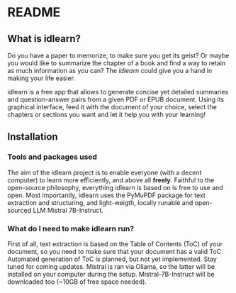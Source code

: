 # README
## What is idlearn?
Do you have a paper to memorize, to make sure you get its geist?
Or maybe you would like to summarize the chapter of a book and find a way to retain as much information as you can?
The *idlearn* could give you a hand in making your life easier.

idlearn is a free app that allows to generate concise yet detailed summaries and question-answer pairs from a given PDF or EPUB document. Using its graphical interface, feed it with the document of your choice, select the chapters or sections you want and let it help you with your learning!

## Installation
### Tools and packages used 
The aim of the idlearn project is to enable everyone (with a decent computer) to learn more efficiently, and above all **freely**. Faithful to the open-source philosophy, everything idlearn is based on is free to use and open.
Most importantly, idlearn uses the PyMuPDF package for text extraction and structuring, and light-weigth, locally runable and open-sourced LLM Mistral 7B-Instruct.

### What do I need to make idlearn run?
First of all, text extraction is based on the Table of Contents (ToC) of your document, so you need to make sure that your document has a valid ToC. Automated generation of ToC is planned, but not yet implemented. Stay tuned for coming updates. Mistral is ran via Ollama, so the latter will be installed on your computer during the setup. Mistral-7B-Instruct will be downloaded too (~10GB of free space needed). 

